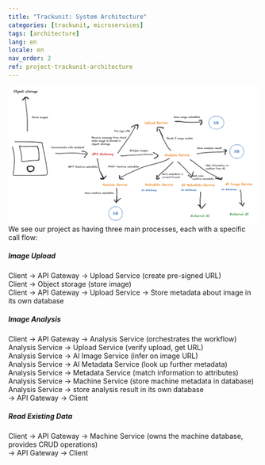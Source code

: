 ```yaml
---
title: "Trackunit: System Architecture"
categories: [trackunit, microservices]
tags: [architecture]
lang: en
locale: en
nav_order: 2
ref: project-trackunit-architecture
---
```

![Architecture diagram](../../../assets/images/projects/trackunit/architecture/architecture.png)
We see our project as having three main processes, each with a specific call flow:

##### Image Upload
Client → API Gateway → Upload Service (create pre-signed URL)  
Client → Object storage (store image)  
Client → API Gateway → Upload Service → Store metadata about image in its own database

##### Image Analysis
Client → API Gateway → Analysis Service (orchestrates the workflow)  
Analysis Service → Upload Service (verify upload, get URL)  
Analysis Service → AI Image Service (infer on image URL)  
Analysis Service → AI Metadata Service (look up further metadata)  
Analysis Service → Metadata Service (match information to attributes)  
Analysis Service → Machine Service (store machine metadata in database)  
Analysis Service → store analysis result in its own database  
→ API Gateway → Client

##### Read Existing Data
Client → API Gateway → Machine Service (owns the machine database, provides CRUD operations)  
→ API Gateway → Client
